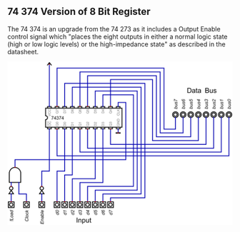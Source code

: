 ## 74 374 Version of 8 Bit Register

The 74 374 is an upgrade from the 74 273 as it includes a Output Enable control signal which "places the eight outputs in either a normal logic state (high or low logic levels) or the high-impedance state" as described in the datasheet.

![74 374 version of register](https://github.com/pietrea2/8-Bit-Breadboard-Processor/blob/main/2.%208%20Bit%20Registers/74%20374%20Version/74374%208%20bit%20register.png)

